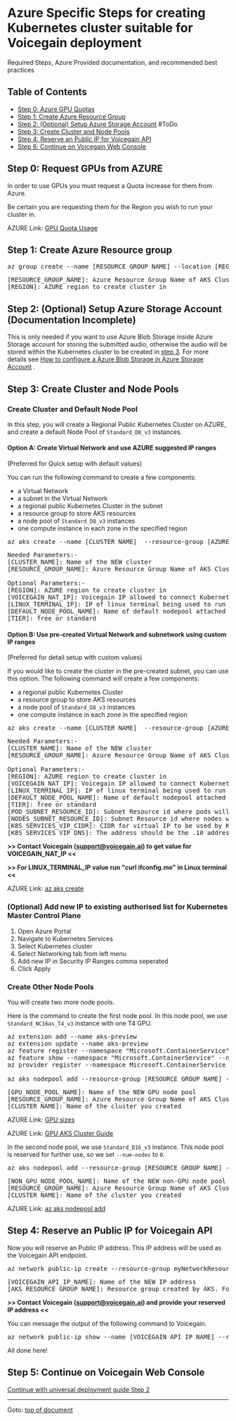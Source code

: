 # <a id="top"></a>Azure Specific Steps for creating Kubernetes cluster suitable for Voicegain deployment
Required Steps, Azure Provided documentation, and recommended best practices

## <a id="toc"></a>Table of Contents
- [Step 0: Azure GPU Quotas](#step0)
- [Step 1: Create Azure Resource Group](#step1)
- [Step 2: (Optional) Setup Azure Storage Account](#step2) #ToDo
- [Step 3: Create Cluster and Node Pools](#step3)
- [Step 4: Reserve an Public IP for Voicegain API](#step4)
- [Step 6: Continue on Voicegain Web Console](#step5)


## <a id="step0"></a>Step 0: Request GPUs from AZURE
In order to use GPUs you must request a Quota increase for them from Azure.

Be certain you are requesting them for the Region you wish to run your cluster in.  

AZURE Link: [GPU Quota Usage](https://learn.microsoft.com/en-us/azure/virtual-machines/sizes-gpu#deployment-considerations)

## <a id="step1"></a>Step 1: Create Azure Resource group

<pre>
az group create --name [RESOURCE_GROUP_NAME] --location [REGION]
</pre>

<pre>
[RESOURCE_GROUP_NAME]: Azure Resource Group Name of AKS Cluster
[REGION]: AZURE region to create cluster in
</pre>

## <a id="step2"></a>Step 2: (Optional) Setup Azure Storage Account (Documentation Incomplete)

This is only needed if you want to use Azure Blob Storage inside Azure Storage account for storing the submitted audio, otherwise the audio will be stored within the Kubernetes cluster to be created in [step 3](#step2). For more details see [How to configure a Azure Blob Storage in Azure Storage Account](./azure-storage-account.md) .

## <a id="step3"></a>Step 3: Create Cluster and Node Pools

### Create Cluster and Default Node Pool

In this step, you will create a Regional Public Kubernetes Cluster on AZURE, 
and create a default Node Pool of `Standard_D8_v3` instances.

#### Option A: Create Virtual Network and use AZURE suggested IP ranges 
(Preferred for Quick setup with default values)

You can run the following command to create a few components:
* a Virtual Network
* a subnet in the Virtual Network
* a regional public Kubernetes Cluster in the subnet
* a resource group to store AKS resources
* a node pool of `Standard_D8_v3` instances
* one compute instance in each zone in the specified region

<pre>
az aks create --name [CLUSTER_NAME]  --resource-group [AZURE_RESOURCE_GROUP_NAME] --location [REGION] --network-plugin azure --api-server-authorized-ip-ranges [VOICEGAIN_NAT_IP],[LINUX_TERMINAL_IP]  --enable-managed-identity --node-count 1 --node-vm-size Standard_D8_v3 --nodepool-name [DEFAULT_NODE_POOL_NAME] --tier [TIER]
</pre>

<pre>
Needed Parameters:-
[CLUSTER_NAME]: Name of the NEW cluster
[RESOURCE_GROUP_NAME]: Azure Resource Group Name of AKS Cluster

Optional Parameters:-
[REGION]: AZURE region to create cluster in
[VOICEGAIN_NAT_IP]: Voicegain IP allowed to connect Kubernetes Master
[LINUX_TERMINAL_IP]: IP of linux terminal being used to run kubectl
[DEFAULT_NODE_POOL_NAME]: Name of default nodepool attached to Cluster
[TIER]: free or standard
</pre>


#### Option B: Use pre-created Virtual Network and subnetwork using custom IP ranges 
(Preferred for detail setup with custom values)

If you would like to create the cluster in the pre-created subnet, 
you can use this option. The following command will create a few components:
* a regional public Kubernetes Cluster
* a resource group to store AKS resources
* a node pool of `Standard_D8_v3` instances
* one compute instance in each zone in the specified region

<pre>
az aks create --name [CLUSTER_NAME]  --resource-group [AZURE_RESOURCE_GROUP_NAME] --location [REGION] --network-plugin azure --api-server-authorized-ip-ranges [VOICEGAIN_NAT_IP],[LINUX_TERMINAL_IP]  --enable-managed-identity --node-count 1 --node-vm-size Standard_D8_v3 --nodepool-name [DEFAULT_NODE_POOL_NAME] --tier [TIER] --pod-subnet-id [POD_SUBNET_RESOURCE_ID] --vnet-subnet-id [NODES_SUBNET_RESOURCE_ID] --service-cidr [K8S_SERVICES_VIP_CIDR] --dns-service-ip [K8S_SERVICES_VIP_DNS]
</pre>

<pre>
Needed Parameters:-
[CLUSTER_NAME]: Name of the NEW cluster
[RESOURCE_GROUP_NAME]: Azure Resource Group Name of AKS Cluster

Optional Parameters:-
[REGION]: AZURE region to create cluster in
[VOICEGAIN_NAT_IP]: Voicegain IP allowed to connect Kubernetes Master
[LINUX_TERMINAL_IP]: IP of linux terminal being used to run kubectl
[DEFAULT_NODE_POOL_NAME]: Name of default nodepool attached to Cluster
[TIER]: free or standard
[POD_SUBNET_RESOURCE_ID]: Subnet Resource id where pods will be deployed
[NODES_SUBNET_RESOURCE_ID]: Subnet Resource id where nodes will be deployed
[K8S_SERVICES_VIP_CIDR]: CIDR for virtual IP to be used by K8S service (should not overlap with any subnet in same or peered VPC) (default - 10.0.0.0/16)
[K8S_SERVICES_VIP_DNS]: The address should be the .10 address of your service IP address range (default 10.0.0.10)
</pre>

**>> Contact Voicegain (support@voicegain.ai) to get value for VOICEGAIN_NAT_IP <<**

**>> For LINUX_TERMINAL_IP value run "curl ifconfig.me" in Linux terminal <<**

AZURE Link: [az aks create](https://learn.microsoft.com/en-us/cli/azure/aks?view=azure-cli-latest#az-aks-create())

### (Optional) Add new IP to existing authorised list for Kubernetes Master Control Plane

1) Open Azure Portal
2) Navigate to Kubernetes Services
3) Select Kubernetes cluster
4) Select Networking tab from left menu
5) Add new IP in Security IP Ranges comma seperated
6) Click Apply

### Create Other Node Pools

You will create two more node pools. 

Here is the command to create the first node pool. 
In this node pool, we use `Standard_NC16as_T4_v3` instance with one T4 GPU.
<pre>
az extension add --name aks-preview
az extension update --name aks-preview
az feature register --namespace "Microsoft.ContainerService" --name "GPUDedicatedVHDPreview"
az feature show --namespace "Microsoft.ContainerService" --name "GPUDedicatedVHDPreview"
az provider register --namespace Microsoft.ContainerService

az aks nodepool add --resource-group [RESOURCE_GROUP_NAME] --cluster-name [CLUSTER_NAME] --name [GPU_NODE_POOL_NAME] --node-count 1 --node-vm-size Standard_NC16as_T4_v3 --node-osdisk-size 100 --aks-custom-headers UseGPUDedicatedVHD=true
</pre>

<pre>
[GPU_NODE_POOL_NAME]: Name of the NEW GPU node pool
[RESOURCE_GROUP_NAME]: Azure Resource Group Name of AKS Cluster
[CLUSTER_NAME]: Name of the cluster you created
</pre>

AZURE Link: [GPU sizes](https://learn.microsoft.com/en-us/azure/virtual-machines/sizes-gpu)

AZURE Link: [GPU AKS Cluster Guide](https://learn.microsoft.com/en-us/azure/aks/gpu-cluster)


In the second node pool, we use `Standard_D16_v3` instance. 
This node pool is reserved for further use, so we set `--num-nodes` to `0`.

<pre>
az aks nodepool add --resource-group [RESOURCE_GROUP_NAME] --cluster-name [CLUSTER_NAME] --name [NON_GPU_NODE_POOL_NAME] --node-count 0 --node-vm-size Standard_D16_v3 --node-osdisk-size 100
</pre>

<pre>
[NON_GPU_NODE_POOL_NAME]: Name of the NEW non-GPU node pool
[RESOURCE_GROUP_NAME]: Azure Resource Group Name of AKS Cluster
[CLUSTER_NAME]: Name of the cluster you created
</pre>

AZURE Link: [az aks nodepool add](https://learn.microsoft.com/en-us/cli/azure/aks/nodepool?view=azure-cli-latest)

## <a id="step4"></a>Step 4: Reserve an Public IP for Voicegain API

Now you will reserve an Public IP address. 
This IP address will be used as the Voicegain API endpoint.

<pre>
az network public-ip create --resource-group myNetworkResourceGroup --name [VOICEGAIN_API_IP_NAME] --sku Standard --allocation-method static
</pre>

<pre>
[VOICEGAIN_API_IP_NAME]: Name of the NEW IP address
[AKS_RESOURCE_GROUP_NAME]: Resource group created by AKS. Format for it is MC_resourcegroupname_clustername_location
</pre>

**>> Contact Voicegain (support@voicegain.ai) and provide your reserved IP address <<**

You can message the output of the following command to Voicegain.
<pre>
az network public-ip show --name [VOICEGAIN_API_IP_NAME] --resource-group [AKS_RESOURCE_GROUP_NAME]
</pre>

All done here!

## <a id="step5"></a>Step 5: Continue on Voicegain Web Console 

[Continue with universal deployment guide Step 2](./universal-deployment-guide.md#Step2)

---
Goto: [top of document](#top)
